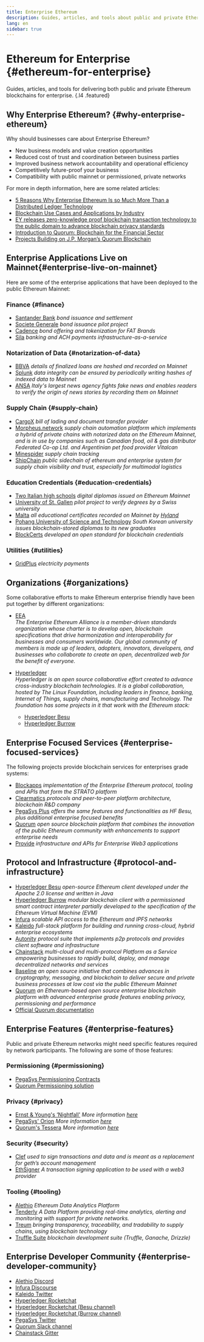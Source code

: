 ```yaml
---
title: Enterprise Ethereum
description: Guides, articles, and tools about public and private Ethereum blockchains for enterprise
lang: en
sidebar: true
---
```


# Ethereum for Enterprise {#ethereum-for-enterprise}

Guides, articles, and tools for delivering both public and private Ethereum blockchains for enterprise. {.l4 .featured}

## Why Enterprise Ethereum? {#why-enterprise-ethereum}

Why should businesses care about Enterprise Ethereum?

- New business models and value creation opportunities
- Reduced cost of trust and coordination between business parties
- Improved business network accountability and operational efficiency
- Competitively future-proof your business
- Compatibility with public mainnet or permissioned, private networks

For more in depth information, here are some related articles:

- [5 Reasons Why Enterprise Ethereum Is so Much More Than a Distributed Ledger Technology](https://media.consensys.net/5-reasons-why-enterprise-ethereum-is-so-much-more-than-a-distributed-ledger-technology-c9a89db82cb5)
- [Blockchain Use Cases and Applications by Industry](https://media.consensys.net/enterprise-ethereum-blockchain-use-cases-and-applications-by-industry-3914d1210049)
- [EY releases zero-knowledge proof blockchain transaction technology to the public domain to advance blockchain privacy standards](https://www.ey.com/en_gl/news/2019/04/ey-releases-zero-knowledge-proof-blockchain-transaction-technology-to-the-public-domain-to-advance-blockchain-privacy-standards)
- [Introduction to Quorum: Blockchain for the Financial Sector](https://medium.com/blockchain-at-berkeley/introduction-to-quorum-blockchain-for-the-financial-sector-58813f84e88c)
- [Projects Building on J.P. Morgan’s Quorum Blockchain](https://link.medium.com/7tAmZtjsg6)

## Enterprise Applications Live on Mainnet{#enterprise-live-on-mainnet}

Here are some of the enterprise applications that have been deployed to the public Ethereum Mainnet:

### Finance {#finance}

- [Santander Bank](https://www.coindesk.com/santander-settles-both-sides-of-a-20-million-bond-trade-on-ethereum) _bond issuance and settlement_
- [Societe Generale](https://www.coindesk.com/why-french-lender-socgen-issued-a-110-million-ethereum-bond-to-itself) _bond issuance pilot project_
- [Cadence](https://www.forbes.com/sites/benjaminpirus/2019/10/09/fatburger-and-others-feed-30-million-into-ethereum-for-new-bond-offering/#513870be115b) _bond offering and tokenization for FAT Brands_
- [Sila](https://silamoney.com/) _banking and ACH payments infrastructure-as-a-service_

### Notarization of Data {#notarization-of-data}

- [BBVA](https://www.ledgerinsights.com/bbva-blockchain-loan-banking-tech-award/) _details of finalized loans are hashed and recorded on Mainnet_
- [Splunk](https://www.splunk.com/en_us/blog/security/the-newest-data-attack.html) _data integrity can be ensured by periodically writing hashes of indexed data to Mainnet_
- [ANSA](https://cointelegraph.com/news/italys-top-news-agency-uses-blockchain-to-fight-fake-coronavirus-news) _Italy's largest news agency fights fake news and enables readers to verify the origin of news stories by recording them on Mainnet_

### Supply Chain {#supply-chain}

- [CargoX](https://cargox.io/press-releases/full/cargox-becomes-first-public-blockchain-ethereum-bill-lading-provider-approved-international-group-pi-clubs) _bill of lading and document transfer provider_
- [Morpheus.network](https://morpheus.network/) _supply chain automation platform which implements a hybrid of private chains with notarized data on the Ethereum Mainnet, and is in use by companies such as Canadian food, oil & gas distributor Federated Co-op Ltd. and Argentinian pet food provider Vitalcan_
- [Minespider](https://www.minespider.com/) _supply chain tracking_
- [ShipChain](https://shipchain.io) _public sidechain of ethereum and enterprise system for supply chain visibility and trust, especially for multimodal logistics_

### Education Credentials {#education-credentials}

- [Two Italian high schools](https://cointelegraph.com/news/two-italian-high-schools-to-issue-digital-diplomas-with-blockchain) _digital diplomas issued on Ethereum Mainnet_
- [University of St. Gallen](https://cointelegraph.com/news/swiss-university-fights-fake-diplomas-with-blockchain-technology) _pilot project to verify degrees by a Swiss university_
- [Malta](https://cointelegraph.com/news/malta-to-store-education-certificates-on-a-blockchain) _all educational certificates recorded on Mainnet by [Hyland](https://www.learningmachine.com/)_
- [Pohang University of Science and Technology](https://www.theblockcrypto.com/linked/55176/south-korean-university-issues-blockchain-stored-diplomas-amid-the-spread-of-the-coronavirus) _South Korean university issues blockchain-stored diplomas to its new graduates_
- [BlockCerts](https://www.blockcerts.org/) _developed an open standard for blockchain credentials_

### Utilities {#utilities}

- [GridPlus](https://blog.gridplus.io/gridplus-is-live-in-texas-efc83c814601) _electricity payments_

## Organizations {#organizations}

Some collaborative efforts to make Ethereum enterprise friendly have been put together by different organizations:

- [EEA](https://entethalliance.org/)  
  _The Enterprise Ethereum Alliance is a member-driven standards organization whose charter is to develop open, blockchain specifications that drive harmonization and interoperability for businesses and consumers worldwide. Our global community of members is made up of leaders, adopters, innovators, developers, and businesses who collaborate to create an open, decentralized web for the benefit of everyone._

- [Hyperledger](https://hyperledger.org)  
  _Hyperledger is an open source collaborative effort created to advance cross-industry blockchain technologies. It is a global collaboration, hosted by The Linux Foundation, including leaders in finance, banking, Internet of Things, supply chains, manufacturing and Technology._
  _The foundation has some projects in it that work with the Ethereum stack:_

  - [Hyperledger Besu](https://www.hyperledger.org/blog/2019/08/29/announcing-hyperledger-besu)
  - [Hyperledger Burrow](https://www.hyperledger.org/projects/hyperledger-burrow)

## Enterprise Focused Services {#enterprise-focused-services}

The following projects provide blockchain services for enterprises grade systems:

- [Blockapps](https://blockapps.net/) _implementation of the Enterprise Ethereum protocol, tooling and APIs that form the STRATO platform_
- [Clearmatics](https://www.clearmatics.com/about) _protocols and peer-to-peer platform architecture, blockchain R&D company_
- [PegaSys Plus](https://pegasys.tech/enterprise/) _offers the same features and functionalities as HF Besu, plus additional enterprise focused benefits_
- [Quorum](https://www.goquorum.com/) _open source blockchain platform that combines the innovation of the public Ethereum community with enhancements to support enterprise needs_
- [Provide](https://provide.services/) _infrastructure and APIs for Enterprise Web3 applications_

## Protocol and Infrastructure {#protocol-and-infrastructure}

- [Hyperledger Besu](https://www.hyperledger.org/projects/besu) _open-source Ethereum client developed under the Apache 2.0 license and written in Java_
- [Hyperledger Burrow](https://www.hyperledger.org/projects/hyperledger-burrow) _modular blockchain client with a permissioned smart contract interpreter partially developed to the specification of the Ethereum Virtual Machine (EVM)_
- [Infura](https://infura.io/) _scalable API access to the Ethereum and IPFS networks_
- [Kaleido](https://kaleido.io/) _full-stack platform for building and running cross-cloud, hybrid enterprise ecosystems_
- [Autonity](https://www.clearmatics.com/about/) _protocol suite that implements p2p protocols and provides client software and infrastructure_
- [Chainstack](https://chainstack.com/) _multi-cloud and multi-protocol Platform as a Service empowering businesses to rapidly build, deploy, and manage decentralized networks and services_
- [Baseline](https://www.baseline-protocol.org/) _an open source initiative that combines advances in cryptography, messaging, and blockchain to deliver secure and private business processes at low cost via the public Ethereum Mainnet_
- [Quorum](https://github.com/jpmorganchase/quorum) _an Ethereum-based open source enterprise blockchain platform with advanced enterprise grade features enabling privacy, permissioning and performance_
- [Official Quorum documentation](http://docs.goquorum.com/en/latest)

## Enterprise Features {#enterprise-features}

Public and private Ethereum networks might need specific features required by network participants. The following are some of those features:

### Permissioning {#permissioning}

- [PegaSys Permissioning Contracts](https://github.com/PegaSysEng/permissioning-smart-contracts)
- [Quorum Permissioning solution](http://docs.goquorum.com/en/latest/Permissioning/Overview/)

### Privacy {#privacy}

- [Ernst & Young's ‘Nightfall'](https://github.com/EYBlockchain/nightfall)
  _More information [here](https://bravenewcoin.com/insights/ernst-and-young-rolls-out-'nightfall-to-enable-private-transactions-on)_
- [PegaSys' Orion](https://docs.pantheon.pegasys.tech/en/stable/Concepts/Privacy/Privacy-Overview/)
  _More information [here](https://pegasys.tech/privacy-in-pantheon-how-it-works-and-why-your-enterprise-should-care/)_
- [Quorum's Tessera](https://docs.goquorum.com/en/latest/Privacy/Tessera/Tessera/) _More information [here](http://docs.goquorum.com/en/latest/Privacy/Lifecycle-of-a-private-transaction/)_

### Security {#security}

- [Clef](https://github.com/ethereum/go-ethereum/tree/master/cmd/clef) _used to sign transactions and data and is meant as a replacement for geth’s account management_
- [EthSigner](https://gitter.im/PegaSysEng/EthSigner) _A transaction signing application to be used with a web3 provider_

### Tooling {#tooling}

- [Alethio](https://aleth.io/) _Ethereum Data Analytics Platform_
- [Tenderly](https://tenderly.co/) _A Data Platform providing real-time analytics, alerting and monitoring with support for private networks._
- [Treum](https://treum.io/) _bringing transparency, traceability, and tradability to supply chains, using blockchain technology_
- [Truffle Suite](https://trufflesuite.com) _blockchain development suite (Truffle, Ganache, Drizzle)_

## Enterprise Developer Community {#enterprise-developer-community}

- [Alethio Discord](https://discord.gg/d2t8NuU)
- [Infura Discourse](https://community.infura.io/)
- [Kaleido Twitter](https://twitter.com/Kaleido_io)
- [Hyperledger Rocketchat](https://chat.hyperledger.org/)
- [Hyperledger Rocketchat (Besu channel)](https://chat.hyperledger.org/channel/besu)
- [Hyperledger Rocketchat (Burrow channel)](https://chat.hyperledger.org/channel/burrow)
- [PegaSys Twitter](https://twitter.com/PegaSysEng)
- [Quorum Slack channel](http://bit.ly/quorum-slack)
- [Chainstack Gitter](https://gitter.im/chainstack/Lobby)
